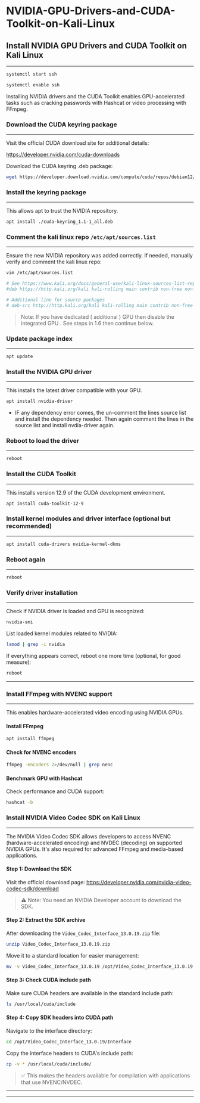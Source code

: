 # NVIDIA-GPU-Drivers-and-CUDA-Toolkit-on-Kali-Linux
## Install NVIDIA GPU Drivers and CUDA Toolkit on Kali Linux
***
```bash
systemctl start ssh
```

```bash
systemctl enable ssh
```

Installing NVIDIA drivers and the CUDA Toolkit enables GPU-accelerated tasks such as cracking passwords with Hashcat or video processing with FFmpeg.

### Download the CUDA keyring package
***
Visit the official CUDA download site for additional details:

https://developer.nvidia.com/cuda-downloads

Download the CUDA keyring .deb package:
```bash
wget https://developer.download.nvidia.com/compute/cuda/repos/debian12/x86_64/cuda-keyring_1.1-1_all.deb
```

### Install the keyring package
***
This allows apt to trust the NVIDIA repository.
```bash
apt install ./cuda-keyring_1.1-1_all.deb
```

### Comment the kali linux repo `/etc/apt/sources.list`
***
Ensure the new NVIDIA repository was added correctly. If needed, manually verify and comment the kali linux repo:

```bash
vim /etc/apt/sources.list
```

```bash
# See https://www.kali.org/docs/general-use/kali-linux-sources-list-repositories/
#deb https://http.kali.org/kali kali-rolling main contrib non-free non-free-firmware

# Additional line for source packages
# deb-src http://http.kali.org/kali kali-rolling main contrib non-free non-free-firmware
```

> Note: If you have dedicated ( additional ) GPU then disable the integrated GPU . See steps in 1.6 then continue below.
### Update package index
***
```bash
apt update
```
### Install the NVIDIA GPU driver
***
This installs the latest driver compatible with your GPU.

```bash
apt install nvidia-driver
```

- IF any dependency error comes, the un-comment the lines source list and install the dependency needed. Then  again comment the lines in the source list and install nvdia-driver again.
### Reboot to load the driver
***
```bash
reboot
```

### Install the CUDA Toolkit
***
This installs version 12.9 of the CUDA development environment.
```bash
apt install cuda-toolkit-12-9
```

### Install kernel modules and driver interface (optional but recommended)
***
```bash
apt install cuda-drivers nvidia-kernel-dkms
```

### Reboot again
***
```bash
reboot
```

### Verify driver installation
***
Check if NVIDIA driver is loaded and GPU is recognized:
```bash
nvidia-smi
```
List loaded kernel modules related to NVIDIA:
```bash
lsmod | grep -i nvidia
```
If everything appears correct, reboot one more time (optional, for good measure):
```bash
reboot
```

---
### Install FFmpeg with NVENC support
***
This enables hardware-accelerated video encoding using NVIDIA GPUs.

#### Install FFmpeg
```bash
apt install ffmpeg
```

#### Check for NVENC encoders
```bash
ffmpeg -encoders 2>/dev/null | grep nenc
```

#### Benchmark GPU with Hashcat
Check performance and CUDA support:
```bash
hashcat -b
```

### Install NVIDIA Video Codec SDK on Kali Linux
***
The NVIDIA Video Codec SDK allows developers to access NVENC (hardware-accelerated encoding) and NVDEC (decoding) on supported NVIDIA GPUs. It's also required for advanced FFmpeg and media-based applications.

#### Step 1: Download the SDK
Visit the official download page:
https://developer.nvidia.com/nvidia-video-codec-sdk/download

> ⚠️ Note: You need an NVIDIA Developer account to download the SDK.

#### Step 2: Extract the SDK archive
After downloading the `Video_Codec_Interface_13.0.19.zip` file:
```bash
unzip Video_Codec_Interface_13.0.19.zip
```
Move it to a standard location for easier management:
```bash
mv -v Video_Codec_Interface_13.0.19 /opt/Video_Codec_Interface_13.0.19
```

#### Step 3: Check CUDA include path
Make sure CUDA headers are available in the standard include path:
```bash
ls /usr/local/cuda/include
```

#### Step 4: Copy SDK headers into CUDA path
Navigate to the interface directory:
```bash
cd /opt/Video_Codec_Interface_13.0.19/Interface
```
Copy the interface headers to CUDA's include path:
```bash
cp -v * /usr/local/cuda/include/
```
> ✅ This makes the headers available for compilation with applications that use NVENC/NVDEC.

---
---

